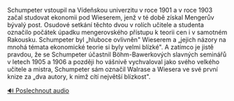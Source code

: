 
Schumpeter vstoupil na Vídeňskou univerzitu v roce 1901 a v roce 1903 začal studovat ekonomii pod Wieserem, jenž v té době získal Mengerův bývalý post. Osudové setkání těchto dvou v rolích učitele a studenta označilo počátek úpadku mengerovského přístupu k teorii cen i v samotném Rakousku. Schumpeter byl „hluboce ovlivněn" Wieserem a „jejich názory na mnohá témata ekonomické teorie si byly velmi blízké". A zatímco je jistě pravdou, že se Schumpeter účastnil Böhm-Bawerkových slavných seminářů v letech 1905 a 1906 a později ho vášnivě vychvaloval jako svého velkého učitele a mistra, Schumpeter sám označil Walrase a Wiesera ve své první knize za „dva autory, k nimž cítí největší blízkost".

[🔊 Poslechnout audio](/data/7-paragraphs/audio/chapter_174/para_004-Schumpeter-vstoupil-na-Vdeskou-univerzitu-v-roce.mp3)
